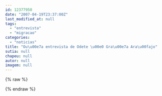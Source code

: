 ```yaml
---
id: 12377950
date: "2007-04-19T23:37:00Z"
last_modified_at: null
tags:
  - "entrevista"
  - "migracao"
categories:
  - "noticias"
title: "Ou\u00e7a entrevista de Odete \u00e0 Gra\u00e7a Ara\u00fajo"
sutia: null
chapeu: null
autor: null
imagem: null
---
```

{% raw %}
<p> </p>
{% endraw %}